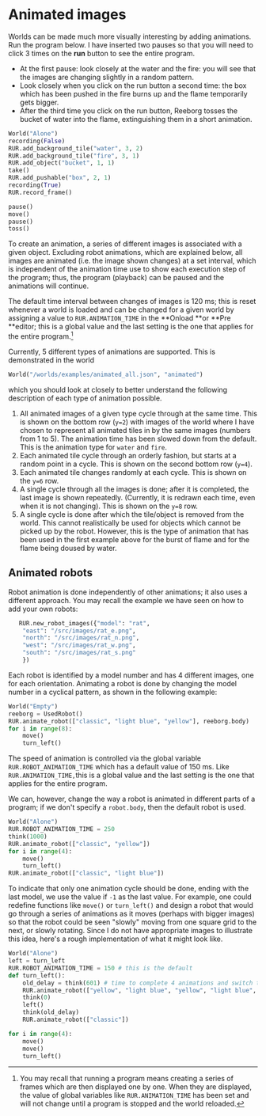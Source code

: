 # Animated images

Worlds can be made much more visually interesting by adding animations. Run the program below. I have inserted two pauses so that you will need to click 3 times on the **run** button to see the entire program.

* At the first pause: look closely at the water and the fire: you will see that the images are changing slightly in a random pattern.
* Look closely when you click on the run button a second time: the box which has been pushed in the fire burns up and the flame temporarily gets bigger.
* After the third time you click on the run button, Reeborg tosses the bucket of water into the flame, extinguishing them in a short animation.

```py
World("Alone")
recording(False)
RUR.add_background_tile("water", 3, 2)
RUR.add_background_tile("fire", 3, 1)
RUR.add_object("bucket", 1, 1)
take()
RUR.add_pushable("box", 2, 1)
recording(True)
RUR.record_frame()

pause()
move()
pause()
toss()
```

To create an animation, a series of different images is associated with a given object. Excluding robot animations, which are explained below, all images are animated \(i.e. the image shown changes\) at a set interval, which is independent of the animation time use to show each execution step of the program; thus, the program \(playback\) can be paused and the animations will continue.

The default time interval between changes of images is 120 ms; this is reset whenever a world is loaded and can be changed for a given world by assigning a value to `RUR.ANIMATION_TIME` in the **Onload **or **Pre **editor; this is a global value and the last setting is the one that applies for the entire program.[^1]

Currently, 5 different types of animations are supported. This is demonstrated in the world

```py
World("/worlds/examples/animated_all.json", "animated")
```

which you should look at closely to better understand the following description of each type of animation possible.

1. All animated images of a given type cycle through at the same time. This is shown on the bottom row \(`y=2`\) with images of the world where I have chosen to represent all animated tiles in by the same images \(numbers from 1 to 5\). The animation time has been slowed down from the default.  This is the animation type for `water` and `fire`.
2. Each animated tile cycle through an orderly fashion, but starts at a random point in a cycle. This is shown on the second bottom row \(`y=4`\).
3. Each animated tile changes randomly at each cycle. This is shown on the `y=6` row.
4. A single cycle through all the images is done; after it is completed, the last image is shown repeatedly. \(Currently, it is redrawn each time, even when it is not changing\). This is shown on the `y=8` row.
5. A single cycle is done after which the tile/object is removed from the world. This cannot realistically be used for objects which cannot be picked up by the robot.  However, this is the type of animation that has been used in the first example above for the burst of flame and for the flame being doused by water.  

## Animated robots

Robot animation is done independently of other animations; it also uses a different approach.  You may recall the example we have seen on how to add your own robots:

```py
   RUR.new_robot_images({"model": "rat",
    "east": "/src/images/rat_e.png",
    "north": "/src/images/rat_n.png",
    "west": "/src/images/rat_w.png",
    "south": "/src/images/rat_s.png"
    })
```

Each robot is identified by a model number and has 4 different images, one for each orientation. Animating a robot is done by changing the model number in a cyclical pattern, as shown in the following example:

```py
World("Empty")
reeborg = UsedRobot()
RUR.animate_robot(["classic", "light blue", "yellow"], reeborg.body)
for i in range(8):
    move()
    turn_left()
```

The speed of animation is controlled via the global variable `RUR.ROBOT_ANIMATION_TIME` which has a default value of 150 ms. Like `RUR.ANIMATION_TIME,`this is a global value and the last setting is the one that applies for the entire program.

We can, however, change the way a robot is animated in different parts of a program; if we don't specify a `robot.body`, then the default robot is used.

```py
World("Alone")
RUR.ROBOT_ANIMATION_TIME = 250
think(1000)
RUR.animate_robot(["classic", "yellow"])
for i in range(4):
    move()
    turn_left()
RUR.animate_robot(["classic", "light blue"])
```

To indicate that only one animation cycle should be done, ending with the last model, we use the value if `-1` as the last value. For example, one could redefine functions like `move()` or `turn_left()` and design a robot that would go through a series of animations as it moves \(perhaps with bigger images\) so that the robot could be seen "slowly" moving from one square grid to the next, or slowly rotating. Since I do not have appropriate images to illustrate this idea, here's a rough implementation of what it might look like.

```py
World("Alone")
left = turn_left
RUR.ROBOT_ANIMATION_TIME = 150 # this is the default
def turn_left():
    old_delay = think(601) # time to complete 4 animations and switch to 5th model
    RUR.animate_robot(["yellow", "light blue", "yellow", "light blue", "classic", -1])
    think(0)
    left()
    think(old_delay)
    RUR.animate_robot(["classic"])

for i in range(4):
    move()
    move()
    turn_left()
```



[^1]: You may recall that running a program means creating a series of frames which are then displayed one by one. When they are displayed, the value of global variables like `RUR.ANIMATION_TIME` has been set and will not change until a program is stopped and the world reloaded.

